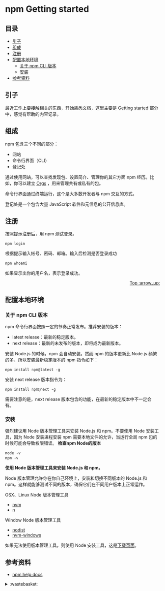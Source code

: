 # npm Getting started
## <a name="index"></a> 目录
- [引子](#situation)
- [组成](#consist)
- [注册](#register)
- [配置本地环境](#config)
  - [关于 npm CLI 版本](#version)
  - [安装](#install)
- [参考资料](#reference)
## <a name="situation"></a> 引子
最近工作上要接触相关的东西，开始熟悉文档，这里主要是 Getting started 部分中，感觉有帮助的内容记录。

## <a name="consist"></a> 组成
npm 包含三个不同的部分：
- 网站
- 命令行界面（CLI）
- 登记处

通过使用网站，可以查找发现包、设置简介、管理你的其它方面 npm 经历。比如，你可以建立 [Orgs][url-orgs] ，用来管理共有或私有的包。

命令行界面通过终端运行，这个是大多数开发者与 npm 交互的方式。

登记处是一个包含大量 JavaScript 软件和元信息的公开信息库。

## <a name="register"></a> 注册
按照提示注册后，用 npm 测试登录。
```shell
npm login
```
根据提示输入帐号、密码、邮箱。输入后检测是否登录成功
```shell
npm whoami
```
如果显示出你的用户名，表示登录成功。
<div align="right"><a href="#index">Top :arrow_up:</a></div>

## <a name="config"></a> 配置本地环境
### <a name="version"></a> 关于 npm CLI 版本
npm 命令行界面按照一定的节奏正常发布。推荐安装的版本：
- latest release：最新的稳定版本。
- next release：最新的未发布的版本，即将成为最新版本。

安装 Node.js 的时候，npm 会自动安装。然而 npm 的版本更新比 Node.js 频繁的多，所以安装最新稳定版本的 npm 指令如下：
```shell
npm install npm@latest -g
```
安装 next release 版本指令为：
```shell
npm install npm@next -g
```
需要注意的是，next release 版本包含的功能，在最新的稳定版本中不一定会有。

### <a name="install"></a> 安装
强烈建议用 Node 版本管理工具来安装 Node.js 和 npm。不要使用 Node 安装工具，因为 Node 安装进程安装 npm 需要本地文件的允许，当运行全局 npm 包的时候可能会导致权限错误。
**检查npm Node的版本**
```shell
node -v
npm -v
```
**使用 Node 版本管理工具来安装 Node.js 和 npm。**

Node 版本管理允许你在你自己环境上，安装和切换不同版本的 Node.js 和 npm。这样就能够测试不同的版本，确保它们在不同用户版本上正常运作。

OSX、Linux Node 版本管理工具
- [nvm][url-nvm]
- [n][url-n]

Window Node 版本管理工具
- [nodist][url-nodist]
- [nvm-windows][url-nvm-windows]

如果无法使用版本管理工具，则使用 Node 安装工具，这是[下载页面][url-node-down]。

## <a name="reference"></a> 参考资料
- [npm help docs][url-npm-docs]

[url-orgs]:https://www.npmjs.com/features
[url-nvm]:https://github.com/creationix/nvm
[url-n]:https://github.com/tj/n
[url-nodist]:https://github.com/nullivex/nodist
[url-nvm-windows]:https://github.com/coreybutler/nvm-windows
[url-node-down]:https://nodejs.org/en/download/
[url-npm-docs]:https://docs.npmjs.com/

<details>
<summary>:wastebasket:</summary>

易消化！

![20-poster][url-local-poster]

</details>

[url-local-poster]:../images/20/poster.jpeg